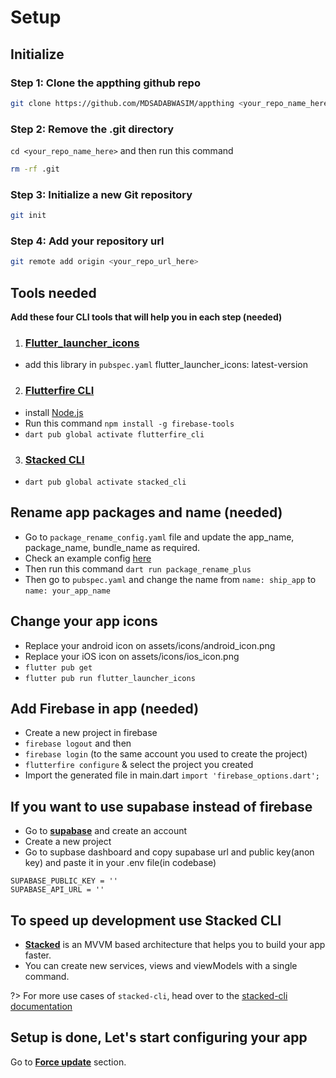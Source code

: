 # Setup

## Initialize

### Step 1: Clone the appthing github repo

```bash
git clone https://github.com/MDSADABWASIM/appthing <your_repo_name_here>
```
### Step 2: Remove the .git directory
`cd <your_repo_name_here>` and then run this command

```bash
rm -rf .git
```
### Step 3: Initialize a new Git repository
```bash
git init
```
### Step 4: Add your repository url
```bash
git remote add origin <your_repo_url_here>
```

## Tools needed

**Add these four CLI tools that will help you in each step (needed)**

1. ### [Flutter_launcher_icons](https://pub.dev/packages/flutter_launcher_icons)
- add this library in `pubspec.yaml` flutter_launcher_icons: latest-version

2. ### [Flutterfire CLI](https://firebase.flutter.dev/docs/cli/)
- install [Node.js](https://nodejs.org/en/download)
- Run this command `npm install -g firebase-tools`
- ```dart pub global activate flutterfire_cli```

3. ### [Stacked CLI](https://stacked.filledstacks.com/docs/tooling/stacked-cli/)
- ```dart pub global activate stacked_cli```


## Rename app packages and name (needed)

- Go to `package_rename_config.yaml` file and update the app_name, package_name, bundle_name as required.
- Check an example config [here](https://github.com/chandrabezzo/package_rename/blob/main/example/example.md#default-configuration)
- Then run this command ```dart run package_rename_plus```
- Then go to `pubspec.yaml` and change the name from `name: ship_app` to `name: your_app_name`


## Change your app icons

- Replace your android icon on assets/icons/android_icon.png
- Replace your iOS icon on assets/icons/ios_icon.png
- `flutter pub get`
- `flutter pub run flutter_launcher_icons`

## Add Firebase in app (needed)
- Create a new project in firebase
- ```firebase logout``` and then
- ```firebase login``` (to the same account you used to create the project)
- ```flutterfire configure``` & select the project you created
-   Import the generated file in main.dart  ```import 'firebase_options.dart';```

## If you want to use supabase instead of firebase
- Go to **[supabase](https://supabase.io/)** and create an account
- Create a new project
- Go to supbase dashboard and copy supabase url and public key(anon key) and paste it in your .env file(in codebase)

```
SUPABASE_PUBLIC_KEY = ''
SUPABASE_API_URL = ''
```

## To speed up development use Stacked CLI
-   **[Stacked](https://stacked.filledstacks.com)** is an MVVM based architecture that helps you to build your app faster.
-   You can create new services, views and viewModels with a single command.

?> For more use cases of `stacked-cli`, head over to the [stacked-cli documentation](https://stacked.filledstacks.com/docs/getting-started/overview)

## Setup is done, Let's start configuring your app

Go to **[Force update](force_update.md)** section.

